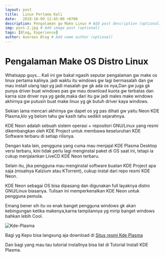 ```yaml
---
layout: post
title:  Linux Pertama Kali
date:   2018-10-09 12:45:00 +0700
description: Pengalaman gw Make Linux # Add post description (optional)
img: post-2.jpg # Add image post (optional)
tags: [Blog, Experience]
author: Averoes Blog # Add name author (optional)
---
```


# Pengalaman Make OS Distro Linux



Whatsapp guys...
Kali ini gw bakal ngasih seputar pengalaman gw make os linux pertama kalinya.
jadi waktu itu windows gw lagi bermasalah dan gw mau install ulang tapi yg jadi masalah gw gk ada os nya,Dan gw juga gk punya driver buat windows pas gw mau download kuota gw terbatas dan karna size driver nya yg gede,maka dari itu gw jadi males make windows akhirnya gw putusin buat make linux yg gk butuh driver kaya windows.

Sekian lama mencari akhirnya gw dapet os yg pas dihati gw yaitu Neon KDE Plasma,klo yg belom tahu gw kasih tahu sedikit sejarahnya.

KDE Neon adalah sebuah sistem operasi + repositori GNU/Linux yang resmi dikembangkan oleh KDE Project untuk membawa keseluruhan KDE Software terbaru di setiap rilisnya.

Dengan kata lain, pengguna yang cuma mau menjajal KDE Plasma Desktop versi terbaru, kini tidak perlu lagi menginstal paket di OS saat ini, tetapi ia cukup menjalankan LiveCD KDE Neon terbaru.

Selain itu, jika pengguna mau menginstal software buatan KDE Project apa saja (misalnya Kalzium atau KTorrent), cukup instal dari repo resmi KDE Neon.

KDE Neon sebagai OS bisa dipasang dan digunakan full layaknya distro GNU/Linux biasanya. Tulisan ini memperkenalkan KDE Neon untuk pengguna pemula.

Emang bener sih itu os enak banget pengguna windows gk akan kebingungan ketika makenya,karna tampilannya yg mirip banget windows bahkan lebih Cool.

![Kde-Plasma]({{site.baseurl}}/assets/img/kde.png)

Bagi yg Kepo bisa langsung aja download di <a href="https://neon.kde.org/download">Situs resmi Kde Plasma</a>

Dan bagi yang mau tau tutorial installnya bisa liat di Tutorial Install KDE Plasma.

